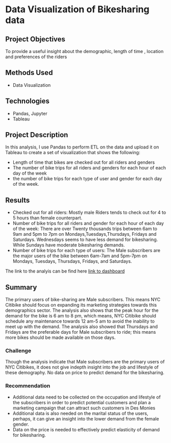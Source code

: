 # Data Visualization of Bikesharing data
## Project Objectives
To provide a useful insight about the demographic, length of time , location and preferences of the riders
## Methods Used
- Data Visualization
## Technologies
- Pandas, Jupyter
- Tableau
## Project Description
In this analysis, I use Pandas to perform ETL on the data and upload it on Tableau to create a set of visualization that shows the following:
- Length of time that bikes are checked out for all riders and genders
- The number of bike trips for all riders and genders for each hour of each day of the week
- the number of bike trips for each type of user and gender for each day of the week.
## Results
- Checked out for all riders: Mostly male Riders tends to check out for 4 to 5 hours than female counterpart. 
- Number of bike trips for all riders and gender for each hour of each day of the week: There are over Twenty thousands trips between 6am to 9am and 5pm to 7pm on Mondays,Tuesdays,Thursdays, Fridays and Saturdays. Wednesdays seems to have less demand for bikesharing. While Sundays have moderate bikesharing demands.
- Number of bike trips for each type of users: The Male subscribers are the major users of the bike between 6am-7am and 5pm-7pm on Mondays, Tuesdays, Thursdays, Fridays, and Saturdays.

The link to the analyis can be find here
[link to dashboard](https://public.tableau.com/profile/olawumi.odetunde#!/vizhome/NYCCitibike_16074480410980/NYCCitibikestory?publish=yes)

## Summary
The primary users of bike-sharing are Male subscribers. This means NYC Citibike should focus on expanding its marketing strategies towards this demographics sector. The analysis also shows that the peak hour for the demand for the bike is 6 am to 8 pm, which means, NYC Citibike should schedule any maintenance towards 12 am-5 am to avoid the inability to meet up with the demand. The analysis also showed that Thursdays and Fridays are the preferable days for Male subscribers to ride; this means more bikes should be made available on those days.
### Challenge
Though the analysis indicate that Male subscribers are the primary users of NYC Citibikes, it does not give indepth insight into the job and lifestyle of these demography.
No data on price to predict demand for the bikesharing.
### Recommendation
- Additional data need to be collected on the occupation and lifestyle of the subscribers in order to predict potential customers and plan a marketing campaign that can attract such customers in Des Monies 
- Additional data is also needed on the marital status of the users, perhaps, it can give an insight into the lower demand from the female gender.
- Data on the price is needed to effectively predict elasticity of demand for bikesharing.

